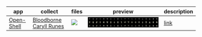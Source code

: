 |app|collect|files|preview|description|
|---|---|---|---|---|
|[Open-Shell](https://github.com/Open-Shell/Open-Shell-Menu)|[Bloodborne Caryll Runes](bloodborne-caryll-runes)|![](https://img.shields.io/github/directory-file-count/scillidan/OPEN-SHELL-source/bloodborne-caryll-runes/output?style=flat-square&label=png)|![](bloodborne-caryll-runes/bloodborne-caryll-runes.png)|[link](bloodborne-caryll-runes/README.md)|